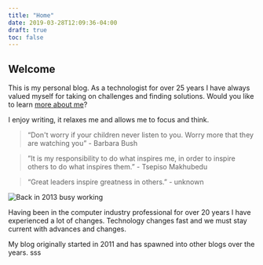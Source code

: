 ```yaml
---
title: "Home"
date: 2019-03-28T12:09:36-04:00
draft: true
toc: false
---
```

## Welcome
This is my personal blog. As a technologist for over 25 years I have always valued myself for taking on challenges and finding solutions. Would you like to learn [more about me](/about)?

I enjoy writing, it relaxes me and allows me to focus and think.

> “Don't worry if your children never listen to you. Worry more that they are watching you” - Barbara Bush

>”It is my responsibility to do what inspires me, in order to inspire others to do what inspires them.” - Tsepiso Makhubedu

> “Great leaders inspire greatness in others.” - unknown



![Back in 2013 busy working](/images/2013/lou_mac_windows_ipad_computers_busy.jpeg")

Having been in the computer industry professional for over 20 years I have experienced a lot of changes. Technology changes fast and we must stay current with advances and changes.

My blog originally started in 2011 and has spawned into other blogs over the years.
sss

